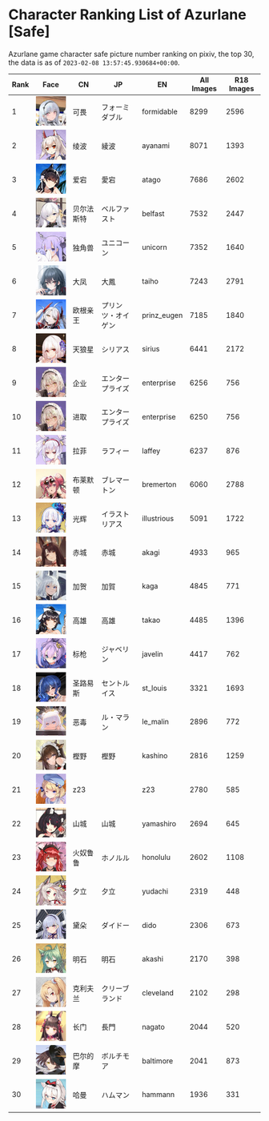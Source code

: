 # Character Ranking List of Azurlane [Safe]

Azurlane game character safe picture number ranking on pixiv, the top 30, the data is as of `2023-02-08 13:57:45.930684+00:00`.

|   Rank | Face                                          | CN    | JP        | EN          |   All Images |   R18 Images |
|--------|-----------------------------------------------|-------|-----------|-------------|--------------|--------------|
|      1 | ![formidable](./images/logo_formidable.png)   | 可畏    | フォーミダブル   | formidable  |         8299 |         2596 |
|      2 | ![ayanami](./images/logo_ayanami.png)         | 绫波    | 綾波        | ayanami     |         8071 |         1393 |
|      3 | ![atago](./images/logo_atago.png)             | 爱宕    | 愛宕        | atago       |         7686 |         2602 |
|      4 | ![belfast](./images/logo_belfast.png)         | 贝尔法斯特 | ベルファスト    | belfast     |         7532 |         2447 |
|      5 | ![unicorn](./images/logo_unicorn.png)         | 独角兽   | ユニコーン     | unicorn     |         7352 |         1640 |
|      6 | ![taiho](./images/logo_taiho.png)             | 大凤    | 大鳳        | taiho       |         7243 |         2791 |
|      7 | ![prinz_eugen](./images/logo_prinz_eugen.png) | 欧根亲王  | プリンツ・オイゲン | prinz_eugen |         7185 |         1840 |
|      8 | ![sirius](./images/logo_sirius.png)           | 天狼星   | シリアス      | sirius      |         6441 |         2172 |
|      9 | ![enterprise](./images/logo_enterprise.png)   | 企业    | エンタープライズ  | enterprise  |         6256 |          756 |
|     10 | ![enterprise](./images/logo_enterprise.png)   | 进取    | エンタープライズ  | enterprise  |         6250 |          756 |
|     11 | ![laffey](./images/logo_laffey.png)           | 拉菲    | ラフィー      | laffey      |         6237 |          876 |
|     12 | ![bremerton](./images/logo_bremerton.png)     | 布莱默顿  | ブレマートン    | bremerton   |         6060 |         2788 |
|     13 | ![illustrious](./images/logo_illustrious.png) | 光辉    | イラストリアス   | illustrious |         5091 |         1722 |
|     14 | ![akagi](./images/logo_akagi.png)             | 赤城    | 赤城        | akagi       |         4933 |          965 |
|     15 | ![kaga](./images/logo_kaga.png)               | 加贺    | 加賀        | kaga        |         4845 |          771 |
|     16 | ![takao](./images/logo_takao.png)             | 高雄    | 高雄        | takao       |         4485 |         1396 |
|     17 | ![javelin](./images/logo_javelin.png)         | 标枪    | ジャベリン     | javelin     |         4417 |          762 |
|     18 | ![st_louis](./images/logo_st_louis.png)       | 圣路易斯  | セントルイス    | st_louis    |         3321 |         1693 |
|     19 | ![le_malin](./images/logo_le_malin.png)       | 恶毒    | ル・マラン     | le_malin    |         2896 |          772 |
|     20 | ![kashino](./images/logo_kashino.png)         | 樫野    | 樫野        | kashino     |         2816 |         1259 |
|     21 | ![z23](./images/logo_z23.png)                 | z23   |           | z23         |         2780 |          585 |
|     22 | ![yamashiro](./images/logo_yamashiro.png)     | 山城    | 山城        | yamashiro   |         2694 |          645 |
|     23 | ![honolulu](./images/logo_honolulu.png)       | 火奴鲁鲁  | ホノルル      | honolulu    |         2602 |         1108 |
|     24 | ![yudachi](./images/logo_yudachi.png)         | 夕立    | 夕立        | yudachi     |         2319 |          448 |
|     25 | ![dido](./images/logo_dido.png)               | 黛朵    | ダイドー      | dido        |         2306 |          673 |
|     26 | ![akashi](./images/logo_akashi.png)           | 明石    | 明石        | akashi      |         2170 |          398 |
|     27 | ![cleveland](./images/logo_cleveland.png)     | 克利夫兰  | クリーブランド   | cleveland   |         2102 |          298 |
|     28 | ![nagato](./images/logo_nagato.png)           | 长门    | 長門        | nagato      |         2044 |          520 |
|     29 | ![baltimore](./images/logo_baltimore.png)     | 巴尔的摩  | ボルチモア     | baltimore   |         2041 |          873 |
|     30 | ![hammann](./images/logo_hammann.png)         | 哈曼    | ハムマン      | hammann     |         1936 |          331 |
